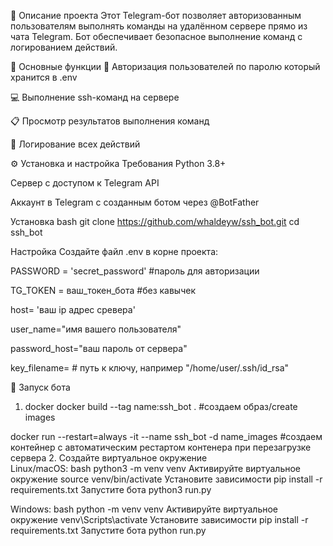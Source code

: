 📌 Описание проекта
Этот Telegram-бот позволяет авторизованным пользователям выполнять команды на удалённом сервере прямо из чата Telegram. 
Бот обеспечивает безопасное выполнение команд с логированием действий.

🌟 Основные функции
🔐 Авторизация пользователей по паролю который хранится в .env

💻 Выполнение ssh-команд на сервере

📋 Просмотр результатов выполнения команд

📝 Логирование всех действий

⚙️ Установка и настройка
Требования
Python 3.8+

Сервер с доступом к Telegram API

Аккаунт в Telegram с созданным ботом через @BotFather

Установка
bash
git clone https://github.com/whaldeyw/ssh_bot.git
cd ssh_bot

Настройка
Создайте файл .env в корне проекта:

PASSWORD = 'secret_password' #пароль для авторизации

TG_TOKEN = ваш_токен_бота    #без кавычек

host= 'ваш ip адрес сревера'

user_name="имя вашего пользователя"

password_host="ваш пароль от сервера"  

key_filename= # путь к ключу, например "/home/user/.ssh/id_rsa"


🚀 Запуск бота
1. docker
docker build --tag name:ssh_bot .     #создаем образ/create images

docker run --restart=always -it --name ssh_bot -d name_images   #создаем контейнер с автоматическим рестартом контенера 
                                                                 при перезагрузке  сервера
2. Создайте виртуальное окружение  
Linux/macOS:
bash
python3 -m venv venv
Активируйте виртуальное окружение
source venv/bin/activate
Установите зависимости 
pip install -r requirements.txt
Запустите бота
python3 run.py

Windows:
bash
python -m venv venv
Активируйте виртуальное окружение
venv\Scripts\activate
Установите зависимости 
pip install -r requirements.txt
Запустите бота
python run.py



                                                                 



